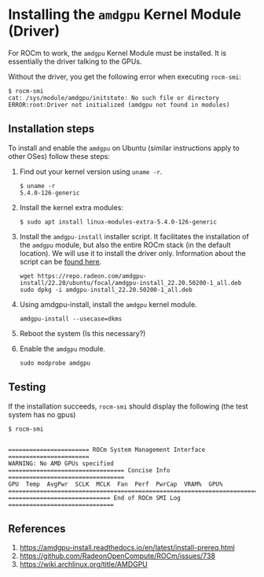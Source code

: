# Installing the `amdgpu` Kernel Module (Driver)

For ROCm to work, the `amdgpu` Kernel Module must be installed. It is essentially the driver talking to the GPUs.

Without the driver, you get the following error when executing `rocm-smi`:

```
$ rocm-smi
cat: /sys/module/amdgpu/initstate: No such file or directory
ERROR:root:Driver not initialized (amdgpu not found in modules)
```

## Installation steps

To install and enable the `amdgpu` on Ubuntu (similar instructions apply to other OSes) follow these steps:

1. Find out your kernel version using `uname -r`.
    ```
    $ uname -r
    5.4.0-126-generic
    ```
2. Install the kernel extra modules:
    ```
    $ sudo apt install linux-modules-extra-5.4.0-126-generic
    ```
3. Install the `amdgpu-install` installer script. It facilitates the installation of the `amdgpu` module, but also the entire ROCm stack (in the default location). We will use it to install the driver only. Information about the script can be [found here](https://amdgpu-install.readthedocs.io/en/latest/install-prereq.html).

    ```
    wget https://repo.radeon.com/amdgpu-install/22.20/ubuntu/focal/amdgpu-install_22.20.50200-1_all.deb
    sudo dpkg -i amdgpu-install_22.20.50200-1_all.deb
    ```

3. Using amdgpu-install, install the `amdgpu` kernel module.
    ```
    amdgpu-install --usecase=dkms
    ```
5. Reboot the system (Is this necessary?)
4. Enable the `amdgpu` module.
    ```
    sudo modprobe amdgpu
    ```


## Testing

If the installation succeeds, `rocm-smi` should display the following (the test system has no gpus)

```
$ rocm-smi


======================= ROCm System Management Interface =======================
WARNING: No AMD GPUs specified
================================= Concise Info =================================
GPU  Temp  AvgPwr  SCLK  MCLK  Fan  Perf  PwrCap  VRAM%  GPU%  
================================================================================
============================= End of ROCm SMI Log ==============================
```

## References

1. https://amdgpu-install.readthedocs.io/en/latest/install-prereq.html
2. https://github.com/RadeonOpenCompute/ROCm/issues/738
3. https://wiki.archlinux.org/title/AMDGPU
